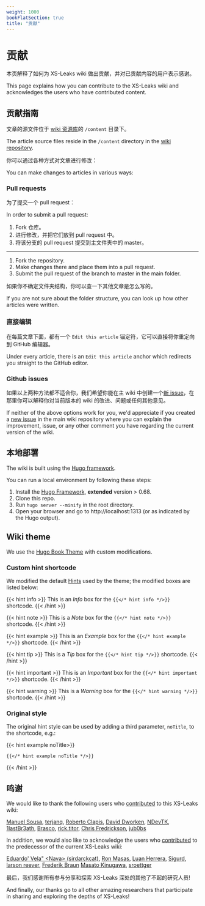 ```yaml
---
weight: 1000
bookFlatSection: true
title: "贡献"
---
```


# 贡献

本页解释了如何为 XS-Leaks wiki 做出贡献，并对已贡献内容的用户表示感谢。

This page explains how you can contribute to the XS-Leaks wiki and acknowledges the users who have contributed content.

## 贡献指南

文章的源文件位于 [wiki 资源库](https://github.com/xsleaks/wiki/tree/master/content)的 `/content` 目录下。

The article source files reside in the `/content` directory in the [wiki repository](https://github.com/xsleaks/wiki/tree/master/content).

你可以通过各种方式对文章进行修改：

You can make changes to articles in various ways:

### Pull requests

为了提交一个 pull request：

In order to submit a pull request:

1. Fork 仓库。
2. 进行修改，并把它们放到 pull request 中。
3. 将该分支的 pull request 提交到主文件夹中的 master。
---
1. Fork the repository.
2. Make changes there and place them into a pull request.
3. Submit the pull request of the branch to master in the main folder.

如果你不确定文件夹结构，你可以查一下其他文章是怎么写的。

If you are not sure about the folder structure, you can look up how other articles were written.

### 直接编辑
在每篇文章下面，都有一个 `Edit this article` 锚定符，它可以直接将你重定向到 GitHub 编辑器。

Under every article, there is an `Edit this article` anchor which redirects you straight to the GitHub editor.

### Github issues
如果以上两种方法都不适合你，我们希望你能在主 wiki 中创建一个[新 issue](https://github.com/xsleaks/wiki/issues/new)，在那里你可以解释你对当前版本的 wiki 的改进、问题或任何其他意见。

If neither of the above options work for you, we'd appreciate if you created a [new issue](https://github.com/xsleaks/wiki/issues/new) in the main wiki repository where you can explain the improvement, issue, or any other comment you have regarding the current version of the wiki.

## 本地部署
The wiki is built using the [Hugo framework](https://gohugo.io/getting-started/installing/).

You can run a local environment by following these steps:

1. Install the [Hugo Framework](https://gohugo.io/getting-started/installing/), **extended** version > 0.68.
2. Clone this repo.
3. Run `hugo server --minify` in the root directory.
4. Open your browser and go to http://localhost:1313 (or as indicated by the Hugo output).

## Wiki theme

We use the [Hugo Book Theme](https://themes.gohugo.io/hugo-book/) with custom modifications.

### Custom hint shortcode
We modified the default [Hints](https://themes.gohugo.io/theme/hugo-book/docs/shortcodes/hints/) used by the theme; the modified boxes are listed below:

{{< hint info >}}
This is an *Info* box for the `{{</* hint info */>}}` shortcode.
{{< /hint >}}

{{< hint note >}}
This is a *Note* box for the `{{</* hint note */>}}` shortcode.
{{< /hint >}}

{{< hint example >}}
This is an *Example* box for the `{{</* hint example */>}}` shortcode.
{{< /hint >}}

{{< hint tip >}}
This is a *Tip* box for the `{{</* hint tip */>}}` shortcode.
{{< /hint >}}

{{< hint important >}}
This is an *Important* box for the `{{</* hint important */>}}` shortcode.
{{< /hint >}}

{{< hint warning >}}
This is a *Warning* box for the `{{</* hint warning */>}}` shortcode.
{{< /hint >}}

### Original style
The original hint style can be used by adding a third parameter, `noTitle`, to the shortcode, e.g.:

{{< hint example noTitle>}}

`{{</* hint example noTitle */>}}`

{{< /hint >}}

## 鸣谢

We would like to thank the following users who [contributed](https://github.com/xsleaks/wiki/graphs/contributors) to this XS-Leaks wiki:

[Manuel Sousa](https://github.com/manuelvsousa), [terjanq](https://github.com/terjanq),
[Roberto Clapis](https://github.com/empijei), [David Dworken](https://github.com/ddworken),
[NDevTK](https://github.com/NDevTK), [1lastBr3ath](https://twitter.com/1lastBr3ath),
[Brasco](https://github.com/Brasco/), [rick.titor](https://github.com/riccardomerlano),
[Chris Fredrickson](https://github.com/cfredric/), [jub0bs](https://github.com/jub0bs)

In addition, we would also like to acknowledge the users who [contributed](https://github.com/xsleaks/xsleaks/wiki/Browser-Side-Channels/_history) to the predecessor of the current XS-Leaks wiki:

[Eduardo' Vela" \<Nava> (sirdarckcat)](https://github.com/sirdarckcat), [Ron Masas](https://github.com/masasron),
[Luan Herrera](https://github.com/lbherrera), [Sigurd](https://github.com/DonSheddow),
[larson reever](https://github.com/larsonreever), [Frederik Braun](https://github.com/mozfreddyb)
[Masato Kinugawa](https://github.com/masatokinugawa), [sroettger](https://github.com/sroettger)

最后，我们感谢所有参与分享和探索 XS-Leaks 深处的其他了不起的研究人员!

And finally, our thanks go to all other amazing researchers that participate in sharing and exploring the depths of XS-Leaks!
